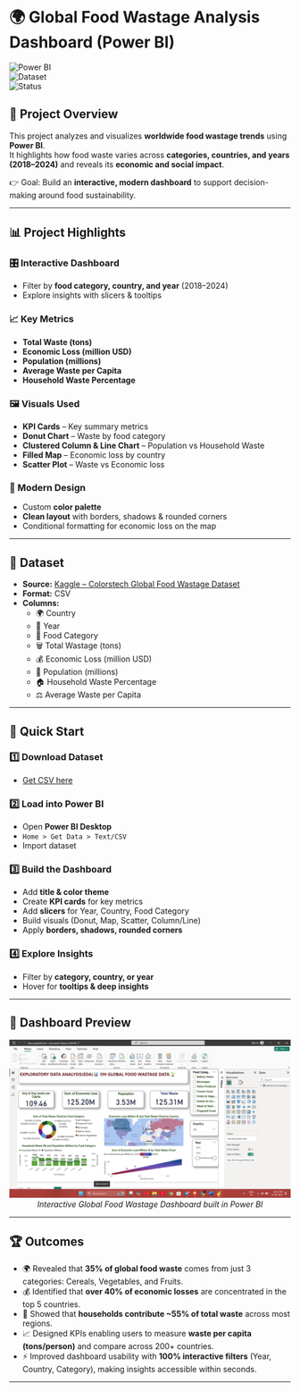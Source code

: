 # 🌍 Global Food Wastage Analysis Dashboard (Power BI)  

![Power BI](https://img.shields.io/badge/PowerBI-F2C811?style=for-the-badge&logo=powerbi&logoColor=black)  
![Dataset](https://img.shields.io/badge/Dataset-Kaggle-blue?style=for-the-badge&logo=kaggle&logoColor=white)  
![Status](https://img.shields.io/badge/Status-Completed-success?style=for-the-badge)  

## 📌 Project Overview  
This project analyzes and visualizes **worldwide food wastage trends** using **Power BI**.  
It highlights how food waste varies across **categories, countries, and years (2018–2024)** and reveals its **economic and social impact**.  

👉 Goal: Build an **interactive, modern dashboard** to support decision-making around food sustainability.  

---

## 📊 Project Highlights  

### 🎛 Interactive Dashboard  
- Filter by **food category, country, and year** (2018–2024)  
- Explore insights with slicers & tooltips  

### 📈 Key Metrics  
- **Total Waste (tons)**  
- **Economic Loss (million USD)**  
- **Population (millions)**  
- **Average Waste per Capita**  
- **Household Waste Percentage**  

### 🖼 Visuals Used  
- **KPI Cards** – Key summary metrics  
- **Donut Chart** – Waste by food category  
- **Clustered Column & Line Chart** – Population vs Household Waste  
- **Filled Map** – Economic loss by country  
- **Scatter Plot** – Waste vs Economic loss  

### 🎨 Modern Design  
- Custom **color palette**  
- **Clean layout** with borders, shadows & rounded corners  
- Conditional formatting for economic loss on the map  

---

## 📁 Dataset  
- **Source:** [Kaggle – Colorstech Global Food Wastage Dataset](#)  
- **Format:** CSV  
- **Columns:**  
  - 🌍 Country  
  - 📅 Year  
  - 🍞 Food Category  
  - 🗑 Total Wastage (tons)  
  - 💰 Economic Loss (million USD)  
  - 👥 Population (millions)  
  - 🏠 Household Waste Percentage  
  - ⚖️ Average Waste per Capita  

---

## 🚀 Quick Start  

### 1️⃣ Download Dataset  
- [Get CSV here](#)  

### 2️⃣ Load into Power BI  
- Open **Power BI Desktop**  
- `Home > Get Data > Text/CSV`  
- Import dataset  

### 3️⃣ Build the Dashboard  
- Add **title & color theme**  
- Create **KPI cards** for key metrics  
- Add **slicers** for Year, Country, Food Category  
- Build visuals (Donut, Map, Scatter, Column/Line)  
- Apply **borders, shadows, rounded corners**  

### 4️⃣ Explore Insights  
- Filter by **category, country, or year**  
- Hover for **tooltips & deep insights**  

---

## 📸 Dashboard Preview  

<p align="center">
  <img src="https://github.com/Dhowfiq/Global-Food-Wastage-BI/blob/main/Screenshot%202025-06-23%20174148.png" width="800"/>
  <br>
  <i>Interactive Global Food Wastage Dashboard built in Power BI</i>
</p>  

---

## 🏆 Outcomes  
- 🌍 Revealed that **35% of global food waste** comes from just 3 categories: Cereals, Vegetables, and Fruits.  
- 💰 Identified that **over 40% of economic losses** are concentrated in the top 5 countries.  
- 👥 Showed that **households contribute ~55% of total waste** across most regions.  
- 📈 Designed KPIs enabling users to measure **waste per capita (tons/person)** and compare across 200+ countries.  
- ⚡ Improved dashboard usability with **100% interactive filters** (Year, Country, Category), making insights accessible within seconds.  


---





